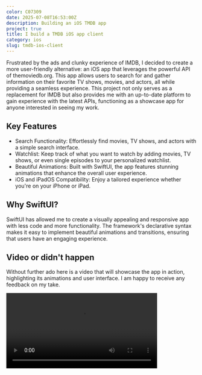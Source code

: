```yaml
---
color: C07309
date: 2025-07-08T16:53:00Z
description: Building an iOS TMDB app
project: true
title: I build a TMDB iOS app client
category: ios
slug: tmdb-ios-client
---
```


Frustrated by the ads and clunky experience of IMDB, I decided to create a more user-friendly alternative: an iOS app that leverages the powerful API of themoviedb.org. This app allows users to search for and gather information on their favorite TV shows, movies, and actors, all while providing a seamless experience.
This project not only serves as a replacement for IMDB but also provides me with an up-to-date platform to gain experience with the latest APIs, functioning as a showcase app for anyone interested in seeing my work.

## Key Features

- Search Functionality: Effortlessly find movies, TV shows, and actors with a simple search interface.
- Watchlist: Keep track of what you want to watch by adding movies, TV shows, or even single episodes to your personalized watchlist.
- Beautiful Animations: Built with SwiftUI, the app features stunning animations that enhance the overall user experience.
- iOS and iPadOS Compatibility: Enjoy a tailored experience whether you're on your iPhone or iPad.

## Why SwiftUI?

SwiftUI has allowed me to create a visually appealing and responsive app with less code and more functionality. The framework's declarative syntax makes it easy to implement beautiful animations and transitions, ensuring that users have an engaging experience.

## Video or didn't happen

Without further ado here is a video that will showcase the app in action, highlighting its animations and user interface. I am happy to receive any feedback on my take.

<video controls width="400">
    <source src="/img/tmdb-ios-app/tmdb-ios-app.mov" type="video/mp4" />
</video>